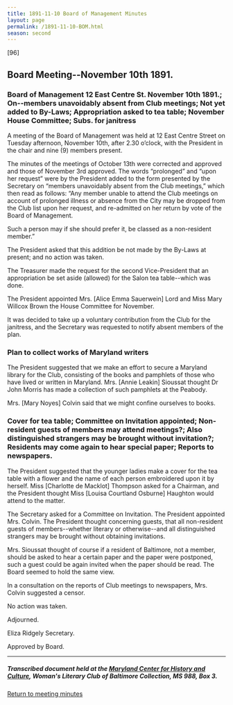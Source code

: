 ```yaml
---
title: 1891-11-10 Board of Management Minutes
layout: page
permalink: /1891-11-10-BOM.html
season: second
---
```


<style>
    #maincontent{
        font-size:1.4em;
    }
</style>
[96]

## Board Meeting--November 10th 1891.

### Board of Management 12 East Centre St. November 10th 1891.; On--members unavoidably absent from Club meetings; Not yet added to By-Laws; Appropriation asked to tea table; November House Committee; Subs. for janitress

A meeting of the Board of Management was held at 12 East Centre Street on Tuesday afternoon, November 10th, after 2.30 o’clock, with the President in the chair and nine (9) members present.

The minutes of the meetings of October 13th were corrected and approved and those of November 3rd approved. The words “prolonged” and “upon her request” were by the President added to the form presented by the Secretary on “members unavoidably absent from the Club meetings,” which then read as follows: “Any member unable to attend the Club meetings on account of prolonged illness or absence from the City may be dropped from the Club list upon her request, and re-admitted on her return by vote of the Board of Management.

Such a person may if she should prefer it, be classed as a non-resident member.”

The President asked that this addition be not made by the By-Laws at present; and no action was taken.

The Treasurer made the request for the second Vice-President that an appropriation be set aside (allowed) for the Salon tea table--which was done.

The President appointed Mrs. [Alice Emma Sauerwein] Lord and Miss Mary Willcox Brown the House Committee for November.

It was decided to take up a voluntary contribution from the Club for the janitress, and the Secretary was requested to notify absent members of the plan.

### Plan to collect works of Maryland writers

The President suggested that we make an effort to secure a Maryland library for the Club, consisting of the books and pamphlets of those who have lived or written in Maryland. Mrs. [Annie Leakin] Sioussat thought Dr John Morris has made a collection of such pamphlets at the Peabody.

Mrs. [Mary Noyes] Colvin said that we might confine ourselves to books.

### Cover for tea table; Committee on Invitation appointed; Non-resident guests of members may attend meetings?; Also distinguished strangers may be brought without invitation?; Residents may come again to hear special paper; Reports to newspapers.

The President suggested that the younger ladies make a cover for the tea table with a flower and the name of each person embroidered upon it by herself. Miss [Charlotte de Macklot] Thompson asked for a Chairman, and the President thought Miss [Louisa Courtland Osburne] Haughton would attend to the matter.

The Secretary asked for a Committee on Invitation. The President appointed Mrs. Colvin. The President thought concerning guests, that all non-resident guests of members--whether literary or otherwise--and all distinguished strangers may be brought without obtaining invitations.

Mrs. Sioussat thought of course if a resident of Baltimore, not a member, should be asked to hear a certain paper and the paper were postponed, such a guest could be again invited when the paper should be read. The Board seemed to hold the same view.

In a consultation on the reports of Club meetings to newspapers, Mrs. Colvin suggested a censor.

No action was taken.

Adjourned.

Eliza Ridgely
Secretary.

Approved by Board.

<hr>

##### Transcribed document held at the [Maryland Center for History and Culture](http://mdhs.org/), Woman's Literary Club of Baltimore Collection, MS 988, Box 3. 

[Return to meeting minutes](https://elizajames.github.io/WLCB_draft/search/index.html?q=%2Bseason%3Asecond)